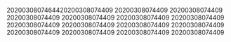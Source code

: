 2020030807464420200308074409
20200308074409
20200308074409
20200308074409
20200308074409
20200308074409
20200308074409
20200308074409
20200308074409
20200308074409
20200308074409
20200308074409
20200308074409
20200308074409
20200308074409
